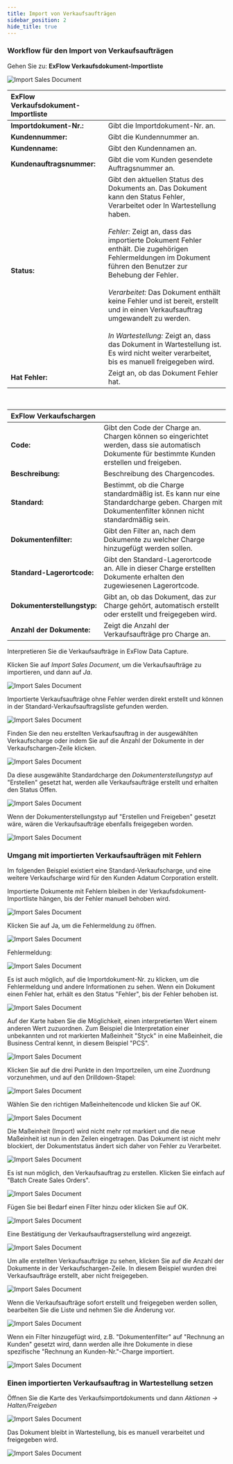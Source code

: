 ```yaml
---
title: Import von Verkaufsaufträgen
sidebar_position: 2
hide_title: true
---
```


### Workflow für den Import von Verkaufsaufträgen

Gehen Sie zu: **ExFlow Verkaufsdokument-Importliste**

![Import Sales Document](@site/static/img/media/sales-document-import-list-001.png) <br/>

| ExFlow Verkaufsdokument-Importliste |   |
|:-|:-|
| **Importdokument-Nr.:** | Gibt die Importdokument-Nr. an.
| **Kundennummer:** | Gibt die Kundennummer an.
| **Kundenname:** | Gibt den Kundennamen an.
| **Kundenauftragsnummer:** | Gibt die vom Kunden gesendete Auftragsnummer an.
| **Status:** | Gibt den aktuellen Status des Dokuments an. Das Dokument kann den Status Fehler, Verarbeitet oder In Wartestellung haben. <br/><br/> *Fehler:* Zeigt an, dass das importierte Dokument Fehler enthält. Die zugehörigen Fehlermeldungen im Dokument führen den Benutzer zur Behebung der Fehler. <br/><br/>*Verarbeitet:* Das Dokument enthält keine Fehler und ist bereit, erstellt und in einen Verkaufsauftrag umgewandelt zu werden. <br/><br/> *In Wartestellung:* Zeigt an, dass das Dokument in Wartestellung ist. Es wird nicht weiter verarbeitet, bis es manuell freigegeben wird.
| **Hat Fehler:** | Zeigt an, ob das Dokument Fehler hat.

<br/>

| ExFlow Verkaufschargen |   |
|:-|:-|
| **Code:** | Gibt den Code der Charge an. Chargen können so eingerichtet werden, dass sie automatisch Dokumente für bestimmte Kunden erstellen und freigeben.
| **Beschreibung:** | Beschreibung des Chargencodes.
| **Standard:** | Bestimmt, ob die Charge standardmäßig ist. Es kann nur eine Standardcharge geben. Chargen mit Dokumentenfilter können nicht standardmäßig sein.
| **Dokumentenfilter:** | Gibt den Filter an, nach dem Dokumente zu welcher Charge hinzugefügt werden sollen.
| **Standard-Lagerortcode:** | Gibt den Standard-Lagerortcode an. Alle in dieser Charge erstellten Dokumente erhalten den zugewiesenen Lagerortcode.
| **Dokumenterstellungstyp:** | Gibt an, ob das Dokument, das zur Charge gehört, automatisch erstellt oder erstellt und freigegeben wird.
| **Anzahl der Dokumente:** | Zeigt die Anzahl der Verkaufsaufträge pro Charge an.

Interpretieren Sie die Verkaufsaufträge in ExFlow Data Capture.

Klicken Sie auf *Import Sales Document*, um die Verkaufsaufträge zu importieren, und dann auf *Ja*.

![Import Sales Document](@site/static/img/media/sales-document-import-list-import-001.png) <br/>

Importierte Verkaufsaufträge ohne Fehler werden direkt erstellt und können in der Standard-Verkaufsauftragsliste gefunden werden.

![Import Sales Document](@site/static/img/media/sales-document-import-list-import-002.png) <br/>

Finden Sie den neu erstellten Verkaufsauftrag in der ausgewählten Verkaufscharge oder indem Sie auf die Anzahl der Dokumente in der Verkaufschargen-Zeile klicken.

![Import Sales Document](@site/static/img/media/sales-document-import-list-import-003.png) <br/>

Da diese ausgewählte Standardcharge den *Dokumenterstellungstyp* auf "Erstellen" gesetzt hat, werden alle Verkaufsaufträge erstellt und erhalten den Status Offen.

![Import Sales Document](@site/static/img/media/sales-document-import-list-import-004.png) <br/>

Wenn der Dokumenterstellungstyp auf "Erstellen und Freigeben" gesetzt wäre, wären die Verkaufsaufträge ebenfalls freigegeben worden.

![Import Sales Document](@site/static/img/media/sales-document-import-list-import-005.png) <br/>

### Umgang mit importierten Verkaufsaufträgen mit Fehlern

Im folgenden Beispiel existiert eine Standard-Verkaufscharge, und eine weitere Verkaufscharge wird für den Kunden Adatum Corporation erstellt.

Importierte Dokumente mit Fehlern bleiben in der Verkaufsdokument-Importliste hängen, bis der Fehler manuell behoben wird.

![Import Sales Document](@site/static/img/media/sales-document-import-list-error-001.png) <br/>

Klicken Sie auf Ja, um die Fehlermeldung zu öffnen.

![Import Sales Document](@site/static/img/media/sales-document-import-list-error-002.png) <br/>

Fehlermeldung:

![Import Sales Document](@site/static/img/media/sales-document-import-list-error-003.png) <br/>

Es ist auch möglich, auf die Importdokument-Nr. zu klicken, um die Fehlermeldung und andere Informationen zu sehen. Wenn ein Dokument einen Fehler hat, erhält es den Status "Fehler", bis der Fehler behoben ist.

![Import Sales Document](@site/static/img/media/sales-document-import-list-error-004.png) <br/>

Auf der Karte haben Sie die Möglichkeit, einen interpretierten Wert einem anderen Wert zuzuordnen. Zum Beispiel die Interpretation einer unbekannten und rot markierten Maßeinheit "Styck" in eine Maßeinheit, die Business Central kennt, in diesem Beispiel "PCS".

![Import Sales Document](@site/static/img/media/sales-document-import-list-error-005.png) <br/>

Klicken Sie auf die drei Punkte in den Importzeilen, um eine Zuordnung vorzunehmen, und auf den Drilldown-Stapel:

![Import Sales Document](@site/static/img/media/sales-document-import-list-error-006.png) <br/>

Wählen Sie den richtigen Maßeinheitencode und klicken Sie auf OK.

![Import Sales Document](@site/static/img/media/sales-document-import-list-error-007.png) <br/>

Die Maßeinheit (Import) wird nicht mehr rot markiert und die neue Maßeinheit ist nun in den Zeilen eingetragen. Das Dokument ist nicht mehr blockiert, der Dokumentstatus ändert sich daher von Fehler zu Verarbeitet.

![Import Sales Document](@site/static/img/media/sales-document-import-list-error-008.png) <br/>

Es ist nun möglich, den Verkaufsauftrag zu erstellen. Klicken Sie einfach auf "Batch Create Sales Orders".

![Import Sales Document](@site/static/img/media/sales-document-import-list-error-009.png) <br/>

Fügen Sie bei Bedarf einen Filter hinzu oder klicken Sie auf OK.

![Import Sales Document](@site/static/img/media/sales-document-import-list-error-010.png) <br/>

Eine Bestätigung der Verkaufsauftragserstellung wird angezeigt.

![Import Sales Document](@site/static/img/media/sales-document-import-list-error-011.png) <br/>

Um alle erstellten Verkaufsaufträge zu sehen, klicken Sie auf die Anzahl der Dokumente in der Verkaufschargen-Zeile. In diesem Beispiel wurden drei Verkaufsaufträge erstellt, aber nicht freigegeben.

![Import Sales Document](@site/static/img/media/sales-document-import-list-error-012.png) <br/>

Wenn die Verkaufsaufträge sofort erstellt und freigegeben werden sollen, bearbeiten Sie die Liste und nehmen Sie die Änderung vor.

![Import Sales Document](@site/static/img/media/sales-document-import-list-error-013.png) <br/>

Wenn ein Filter hinzugefügt wird, z.B. "Dokumentenfilter" auf "Rechnung an Kunden" gesetzt wird, dann werden alle ihre Dokumente in diese spezifische "Rechnung an Kunden-Nr."-Charge importiert.

![Import Sales Document](@site/static/img/media/sales-document-import-list-error-014.png) <br/>

### Einen importierten Verkaufsauftrag in Wartestellung setzen

Öffnen Sie die Karte des Verkaufsimportdokuments und dann *Aktionen -> Halten/Freigeben*

![Import Sales Document](@site/static/img/media/sales-document-import-list-error-016.png) <br/>

Das Dokument bleibt in Wartestellung, bis es manuell verarbeitet und freigegeben wird.

![Import Sales Document](@site/static/img/media/sales-document-import-list-error-015.png) <br/>
